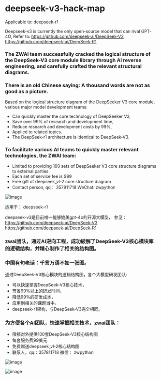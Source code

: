 # deepseek-v3-hack-map

Applicable to: deepseek-r1

Deepseek-v3 is currently the only open-source model that can rival GPT-4O,
Refer to:
https://github.com/deepseek-ai/DeepSeek-V3
https://github.com/deepseek-ai/DeepSeek-R1

### The ZWAI team successfully cracked the logical structure of the DeepSeek-V3 core module library through AI reverse engineering, and carefully crafted the relevant structural diagrams.
### There is an old Chinese saying: A thousand words are not as good as a picture.
Based on the logical structure diagram of the DeepSeeker V3 core module, various major model development teams:
* Can quickly master the core technology of DeepSeeker V3,
* Save over 99% of research and development time,
* Reduce research and development costs by 99%,
* Applied to related topics.
* The DeepSeek-r1 architecture is identical to DeepSeek-V3.


### To facilitate various AI teams to quickly master relevant technologies, the ZWAI team:
* Limited to providing 100 sets of DeepSeeker V3 core structure diagrams to external parties
* Each set of service fee is $99
* Free gift of deepseek_vl-2 core structure diagram
* Contact person, qq： 357811718 WeChat: zwpython

![image](https://github.com/user-attachments/assets/f964f524-5f63-47da-8ad0-a2cc45091d39)

适用于： deepseek-r1

deepseek-v3是目前唯一能够媲美gpt-4o的开源大模型，
参见： 
https://github.com/deepseek-ai/DeepSeek-V3
https://github.com/deepseek-ai/DeepSeek-R1

### zwai团队，通过AI逆向工程，成功破解了DeepSeek-V3核心模块库的逻辑结构，并精心制作了相关的结构图。
### 中国有句老话：千言万语不如一张图。
通过DeepSeek-V3核心模块的逻辑结构图，各个大模型研发团队:
* 可以快速掌握DeepSeek-V3核心技术，
* 节省99%以上的研发时间，
* 降低99%的研发成本，
* 应用到相关的课题当中。
* deepseek-r1架构，与DeepSeek-V3完全相同。


### 为方便各个AI团队，快速掌握相关技术，zwai团队：
* 限额对外提供100套DeepSeek-V3核心结构图
* 每套服务费99美元
* 免费赠送deepseek_vl-2核心结构图
* 联系人，qq：357811718 微信： zwpython

![image](https://github.com/user-attachments/assets/fa5a3d1a-1d5b-40c0-b1b5-3a7887ccfe44)

![image](https://github.com/user-attachments/assets/3050754b-9663-4206-aadf-ce497612f73c)
